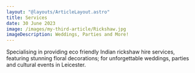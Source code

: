 ```yaml
---
layout: "@layouts/ArticleLayout.astro"
title: Services
date: 30 June 2023
image: /images/my-third-article/Rickshaw.jpg
imageDescription: Weddings, Parties and More!
---
```

<p class="text-2xl text-center font-nono sans" >
Specialising in providing eco friendly Indian rickshaw hire services, featuring stunning floral decorations; for unforgettable weddings, parties and cultural events in Leicester. </p>